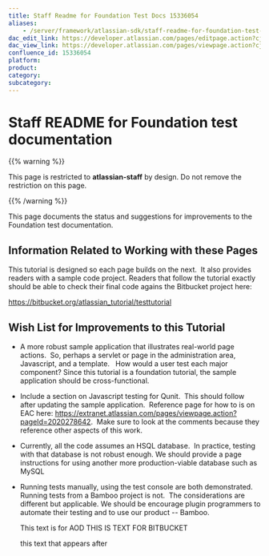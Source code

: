 ```yaml
---
title: Staff Readme for Foundation Test Docs 15336054
aliases:
    - /server/framework/atlassian-sdk/staff-readme-for-foundation-test-docs-15336054.html
dac_edit_link: https://developer.atlassian.com/pages/editpage.action?cjm=wozere&pageId=15336054
dac_view_link: https://developer.atlassian.com/pages/viewpage.action?cjm=wozere&pageId=15336054
confluence_id: 15336054
platform:
product:
category:
subcategory:
---
```

# Staff README for Foundation test documentation

{{% warning %}}

This page is restricted to **atlassian-staff** by design. Do not remove the restriction on this page.

{{% /warning %}}

This page documents the status and suggestions for improvements to the Foundation test documentation.

## Information Related to Working with these Pages

This tutorial is designed so each page builds on the next.  It also provides readers with a sample code project. Readers that follow the tutorial exactly should be able to check their final code agains the Bitbucket project here:

<a href="https://bitbucket.org/atlassian_tutorial/testtutorial" class="uri external-link">https://bitbucket.org/atlassian_tutorial/testtutorial</a>

## Wish List for Improvements to this Tutorial

-   A more robust sample application that illustrates real-world page actions.  So, perhaps a servlet or page in the administration area, Javascript, and a template.   How would a user test each major component? Since this tutorial is a foundation tutorial, the sample application should be cross-functional. 
-   Include a section on Javascript testing for Qunit.  This should follow after updating the sample application.  Reference page for how to is on EAC here: <a href="https://extranet.atlassian.com/pages/viewpage.action?pageId=2020278642" class="uri external-link">https://extranet.atlassian.com/pages/viewpage.action?pageId=2020278642</a>.  Make sure to look at the comments because they reference other aspects of this work. 
-   Currently, all the code assumes an HSQL database.  In practice, testing with that database is not robust enough. We should provide a page instructions for using another more production-viable database such as MySQL
-   Running tests manually, using the test console are both demonstrated. Running tests from a Bamboo project is not.  The considerations are different but applicable. We should be encourage plugin programmers to automate their testing and to use our product -- Bamboo. 

    This text is for AOD THIS IS TEXT FOR BITBUCKET          

    this text that appears after

     

 





















































































































































































































































